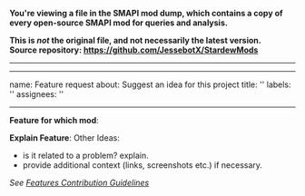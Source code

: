 **You're viewing a file in the SMAPI mod dump, which contains a copy of every open-source SMAPI mod
for queries and analysis.**

**This is _not_ the original file, and not necessarily the latest version.**  
**Source repository: https://github.com/JessebotX/StardewMods**

----

---
name: Feature request
about: Suggest an idea for this project
title: ''
labels: ''
assignees: ''

---

**Feature for which mod**:

**Explain Feature**:
Other Ideas:
- is it related to a problem? explain.
- provide additional context (links, screenshots etc.) if necessary.

_See [Features Contribution Guidelines](https://github.com/JessebotX/StardewMods/blob/master/contributing.md#issues)_
